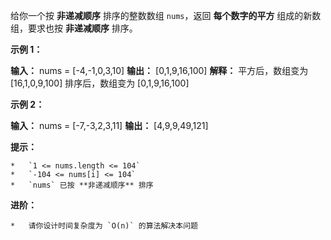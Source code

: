 给你一个按 **非递减顺序** 排序的整数数组 `nums`，返回 **每个数字的平方** 组成的新数组，要求也按 **非递减顺序** 排序。

**示例 1：**

**输入：** nums = [-4,-1,0,3,10]
**输出：** [0,1,9,16,100]
**解释：** 平方后，数组变为 [16,1,0,9,100]
排序后，数组变为 [0,1,9,16,100]

**示例 2：**

**输入：** nums = [-7,-3,2,3,11]
**输出：** [4,9,9,49,121]

**提示：**

    *   `1 <= nums.length <= 104`
    *   `-104 <= nums[i] <= 104`
    *   `nums` 已按 **非递减顺序** 排序

**进阶：**

    *   请你设计时间复杂度为 `O(n)` 的算法解决本问题
